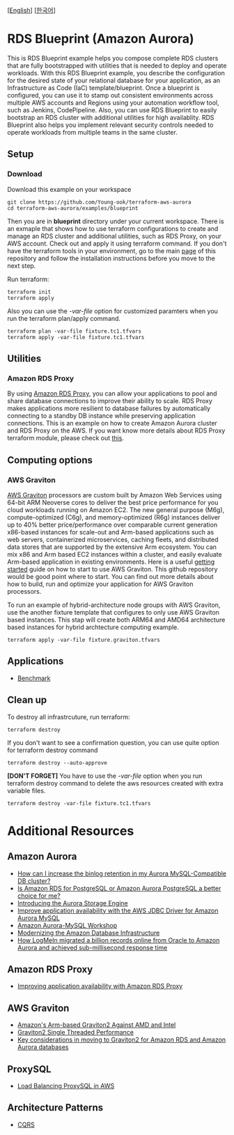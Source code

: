 [[English](README.md)] [[한국어](README.ko.md)]

# RDS Blueprint (Amazon Aurora)
This is RDS Blueprint example helps you compose complete RDS clusters that are fully bootstrapped with utilities that is needed to deploy and operate workloads. With this RDS Blueprint example, you describe the configuration for the desired state of your relational database for your application, as an Infrastructure as Code (IaC) template/blueprint. Once a blueprint is configured, you can use it to stamp out consistent environments across multiple AWS accounts and Regions using your automation workflow tool, such as Jenkins, CodePipeline. Also, you can use RDS Blueprint to easily bootstrap an RDS cluster with additional utilities for high availablity. RDS Blueprint also helps you implement relevant security controls needed to operate workloads from multiple teams in the same cluster.

## Setup
### Download
Download this example on your workspace
```
git clone https://github.com/Young-ook/terraform-aws-aurora
cd terraform-aws-aurora/examples/blueprint
```

Then you are in **blueprint** directory under your current workspace. There is an exmaple that shows how to use terraform configurations to create and manage an RDS cluster and additional utilities, such as RDS Proxy, on your AWS account. Check out and apply it using terraform command. If you don't have the terraform tools in your environment, go to the main [page](https://github.com/Young-ook/terraform-aws-aurora) of this repository and follow the installation instructions before you move to the next step.

Run terraform:
```
terraform init
terraform apply
```
Also you can use the *-var-file* option for customized paramters when you run the terraform plan/apply command.
```
terraform plan -var-file fixture.tc1.tfvars
terraform apply -var-file fixture.tc1.tfvars
```

## Utilities
### Amazon RDS Proxy
By using [Amazon RDS Proxy](https://docs.aws.amazon.com/AmazonRDS/latest/UserGuide/rds-proxy.html), you can allow your applications to pool and share database connections to improve their ability to scale. RDS Proxy makes applications more resilient to database failures by automatically connecting to a standby DB instance while preserving application connections. This is an example on how to create Amazon Aurora cluster and RDS Proxy on the AWS. If you want know more details about RDS Proxy terraform module, please check out [this](https://github.com/Young-ook/terraform-aws-aurora/tree/main/modules/proxy).

## Computing options
### AWS Graviton
[AWS Graviton](https://aws.amazon.com/ec2/graviton/) processors are custom built by Amazon Web Services using 64-bit ARM Neoverse cores to deliver the best price performance for you cloud workloads running on Amazon EC2. The new general purpose (M6g), compute-optimized (C6g), and memory-optimized (R6g) instances deliver up to 40% better price/performance over comparable current generation x86-based instances for scale-out and Arm-based applications such as web servers, containerized microservices, caching fleets, and distributed data stores that are supported by the extensive Arm ecosystem. You can mix x86 and Arm based EC2 instances within a cluster, and easily evaluate Arm-based application in existing environments. Here is a useful [getting started](https://github.com/aws/aws-graviton-getting-started) guide on how to start to use AWS Graviton. This github repository would be good point where to start. You can find out more details about how to build, run and optimize your application for AWS Graviton processors.

To run an example of hybrid-architecture node groups with AWS Graviton, use the another fixture template that configures to only use AWS Graviton based instances. This stap will create both ARM64 and AMD64 architecture based instances for hybrid archtecture computing example.
```
terraform apply -var-file fixture.graviton.tfvars
```

## Applications
- [Benchmark](./apps/README.md#benchmark)

## Clean up
To destroy all infrastrcuture, run terraform:
```
terraform destroy
```

If you don't want to see a confirmation question, you can use quite option for terraform destroy command
```
terraform destroy --auto-approve
```

**[DON'T FORGET]** You have to use the *-var-file* option when you run terraform destroy command to delete the aws resources created with extra variable files.
```
terraform destroy -var-file fixture.tc1.tfvars
```

# Additional Resources
## Amazon Aurora
- [How can I increase the binlog retention in my Aurora MySQL-Compatible DB cluster?](https://repost.aws/knowledge-center/aurora-mysql-increase-binlog-retention)
- [Is Amazon RDS for PostgreSQL or Amazon Aurora PostgreSQL a better choice for me?](https://aws.amazon.com/blogs/database/is-amazon-rds-for-postgresql-or-amazon-aurora-postgresql-a-better-choice-for-me/)
- [Introducing the Aurora Storage Engine](https://aws.amazon.com/ko/blogs/database/introducing-the-aurora-storage-engine/)
- [Improve application availability with the AWS JDBC Driver for Amazon Aurora MySQL](https://aws.amazon.com/ko/blogs/database/improve-application-availability-with-the-aws-jdbc-driver-for-amazon-aurora-mysql)
- [Amazon Aurora-MySQL Workshop](https://catalog.workshops.aws/awsauroramysql/en-US)
- [Modernizing the Amazon Database Infrastructure](https://d1.awsstatic.com/whitepapers/modernizing-amazon-database-infrastructure.pdf?dbd_how1)
- [How LogMeIn migrated a billion records online from Oracle to Amazon Aurora and achieved sub-millisecond response time](https://aws.amazon.com/blogs/modernizing-with-aws/how-logmein-migrated-a-billion-records-online-from-oracle-to-amazon-aurora-and-achieved-sub-millisecond-response-time/)

## Amazon RDS Proxy
- [Improving application availability with Amazon RDS Proxy](https://aws.amazon.com/blogs/database/improving-application-availability-with-amazon-rds-proxy/)

## AWS Graviton
- [Amazon's Arm-based Graviton2 Against AMD and Intel](https://www.anandtech.com/show/15578/cloud-clash-amazon-graviton2-arm-against-intel-and-amd)
- [Graviton2 Single Threaded Performance](https://www.anandtech.com/show/15578/cloud-clash-amazon-graviton2-arm-against-intel-and-amd/5)
- [Key considerations in moving to Graviton2 for Amazon RDS and Amazon Aurora databases](https://aws.amazon.com/blogs/database/key-considerations-in-moving-to-graviton2-for-amazon-rds-and-amazon-aurora-databases/)

## ProxySQL
- [Load Balancing ProxySQL in AWS](https://www.percona.com/blog/load-balancing-proxysql-in-aws/)

## Architecture Patterns
- [CQRS](https://martinfowler.com/bliki/CQRS.html)
